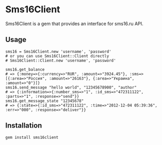 # Sms16Client

Sms16Client is a gem that provides an interface for sms16.ru API.

## Usage

    sms16 = Sms16Client.new 'username', 'password'
    # or you can use Sms16Client::Client directly
    # Sms16Client::Client.new 'username', 'password'

    sms16.get_balance
    # => {:money=>{:currency=>"RUR", :amount=>"3924.45"}, :sms=>[{:area=>"Россия", :amount=>"26163"}, {:area=>"Украина", :amount=>"0"}]}
    sms16.send_message "hello world", "12345678900", "author"
    # => {:information=>{:number_sms=>"1", :id_sms=>"472311122", :parts=>"1", :response=>"send"}}
    sms16.get_message_state "12345678"
    # => {:state=>{:id_sms=>"472311122", :time=>"2012-12-04 05:39:36", :err=>"000", :response=>"deliver"}}

## Installation

    gem install sms16client
